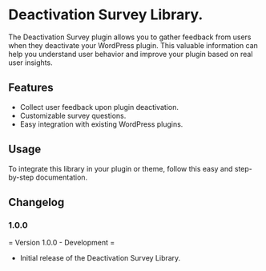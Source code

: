 # Deactivation Survey Library.

The Deactivation Survey plugin allows you to gather feedback from users when they deactivate your WordPress plugin. This valuable information can help you understand user behavior and improve your plugin based on real user insights.

## Features

-   Collect user feedback upon plugin deactivation.
-   Customizable survey questions.
-   Easy integration with existing WordPress plugins.

## Usage

To integrate this library in your plugin or theme, follow this easy and step-by-step documentation.

## Changelog

### 1.0.0

= Version 1.0.0 - Development =
* Initial release of the Deactivation Survey Library.

